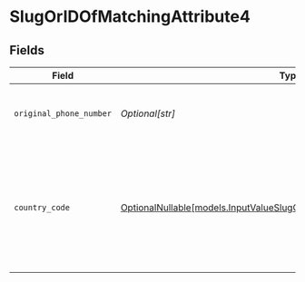 # SlugOrIDOfMatchingAttribute4


## Fields

| Field                                                                                                                                      | Type                                                                                                                                       | Required                                                                                                                                   | Description                                                                                                                                | Example                                                                                                                                    |
| ------------------------------------------------------------------------------------------------------------------------------------------ | ------------------------------------------------------------------------------------------------------------------------------------------ | ------------------------------------------------------------------------------------------------------------------------------------------ | ------------------------------------------------------------------------------------------------------------------------------------------ | ------------------------------------------------------------------------------------------------------------------------------------------ |
| `original_phone_number`                                                                                                                    | *Optional[str]*                                                                                                                            | :heavy_minus_sign:                                                                                                                         | The raw, original phone number, as inputted.                                                                                               | 07234172834                                                                                                                                |
| `country_code`                                                                                                                             | [OptionalNullable[models.InputValueSlugOrIDOfMatchingAttributeCountryCode]](../models/inputvalueslugoridofmatchingattributecountrycode.md) | :heavy_minus_sign:                                                                                                                         | The ISO 3166-1 alpha-2 country code representing the country that this phone number belongs to.                                            | GB                                                                                                                                         |